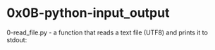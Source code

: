 # 0x0B-python-input_output


0-read_file.py - a function that reads a text file (UTF8) and prints it to stdout:
